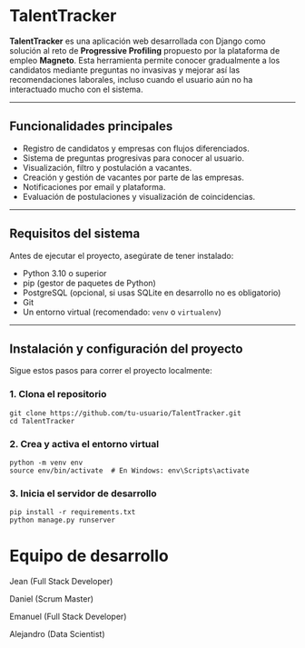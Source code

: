 # TalentTracker 

**TalentTracker** es una aplicación web desarrollada con Django como solución al reto de **Progressive Profiling** propuesto por la plataforma de empleo **Magneto**. Esta herramienta permite conocer gradualmente a los candidatos mediante preguntas no invasivas y mejorar así las recomendaciones laborales, incluso cuando el usuario aún no ha interactuado mucho con el sistema.

---

##  Funcionalidades principales

- Registro de candidatos y empresas con flujos diferenciados.
- Sistema de preguntas progresivas para conocer al usuario.
- Visualización, filtro y postulación a vacantes.
- Creación y gestión de vacantes por parte de las empresas.
- Notificaciones por email y plataforma.
- Evaluación de postulaciones y visualización de coincidencias.

---

## Requisitos del sistema

Antes de ejecutar el proyecto, asegúrate de tener instalado:

- Python 3.10 o superior
- pip (gestor de paquetes de Python)
- PostgreSQL (opcional, si usas SQLite en desarrollo no es obligatorio)
- Git
- Un entorno virtual (recomendado: `venv` o `virtualenv`)

---

## Instalación y configuración del proyecto

Sigue estos pasos para correr el proyecto localmente:

### 1. Clona el repositorio

```
git clone https://github.com/tu-usuario/TalentTracker.git
cd TalentTracker
```
### 2. Crea y activa el entorno virtual

```
python -m venv env
source env/bin/activate  # En Windows: env\Scripts\activate
```

### 3.  Inicia el servidor de desarrollo

```
pip install -r requirements.txt
python manage.py runserver
```

# Equipo de desarrollo

Jean (Full Stack Developer)

Daniel (Scrum Master)

Emanuel (Full Stack Developer)

Alejandro (Data Scientist)
